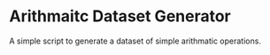 # Arithmaitc Dataset Generator

A simple script to generate a dataset of simple arithmatic operations.
